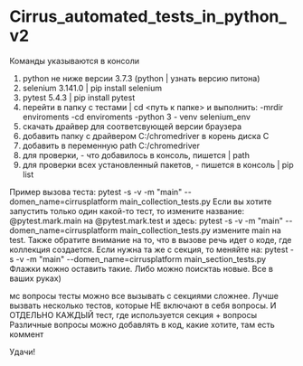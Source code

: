 # Cirrus_automated_tests_in_python_v2

Команды указываются в консоли 
1. python не ниже версии 3.7.3 (python | узнать версию питона)
2. selenium 3.141.0 | pip install selenium
3. pytest 5.4.3 | pip install pytest
4. перейти в папку с тестами | cd <путь к папке> и выполнить:
-mrdir enviroments
-cd enviroments
-python 3 - venv selenium_env
5. скачать драйвер для соответсвующей версии браузера
6. добавить папку с драйвером C:/chromedriver в корень диска С
7. добавить в переменную path C:/chromedriver
8. для проверки, - что добавилось в консоль, пишется | path 
9. для проверки всех установленный пакетов, - пишется в консоль | pip list

Пример вызова теста: pytest -s -v -m "main" --domen_name=cirrusplatform main_collection_tests.py
Если вы хотите запустить только один какой-то тест, то измените название: @pytest.mark.main на @pytest.mark.test и здесь: pytest -s -v -m "main" --domen_name=cirrusplatform main_collection_tests.py измените main на test. Также обратите внимание на то, что в вызове речь идет о коде, где коллекция создается. Если нужна та же с
секция, то меняйте на: pytest -s -v -m "main" --domen_name=cirrusplatform main_section_tests.py
Флажки можно оставить такие. Либо можно поисктаь новые. Все в ваших руках)

мс вопросы тесты можно все вызывать
с секциями сложнее. Лучше вызвать несколько тестов, которые НЕ включают в себя вопросы. И ОТДЕЛЬНО КАЖДЫЙ тест, где используется секция + вопросы
Различные вопросы можно добавлять в код, какие хотите, там есть коммент 


Удачи! 
